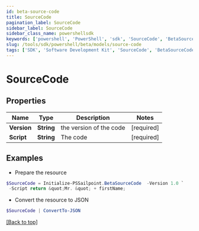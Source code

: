 ```yaml
---
id: beta-source-code
title: SourceCode
pagination_label: SourceCode
sidebar_label: SourceCode
sidebar_class_name: powershellsdk
keywords: ['powershell', 'PowerShell', 'sdk', 'SourceCode', 'BetaSourceCode'] 
slug: /tools/sdk/powershell/beta/models/source-code
tags: ['SDK', 'Software Development Kit', 'SourceCode', 'BetaSourceCode']
---
```



# SourceCode

## Properties

Name | Type | Description | Notes
------------ | ------------- | ------------- | -------------
**Version** |  **String** | the version of the code | [required]
**Script** |  **String** | The code | [required]

## Examples

- Prepare the resource
```powershell
$SourceCode = Initialize-PSSailpoint.BetaSourceCode  -Version 1.0 `
 -Script return &quot;Mr. &quot; + firstName;
```

- Convert the resource to JSON
```powershell
$SourceCode | ConvertTo-JSON
```


[[Back to top]](#) 

